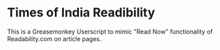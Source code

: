 Times of India Readibility
==========================

This is a Greasemonkey Userscript to mimic "Read Now" functionality of Readability.com on article pages.